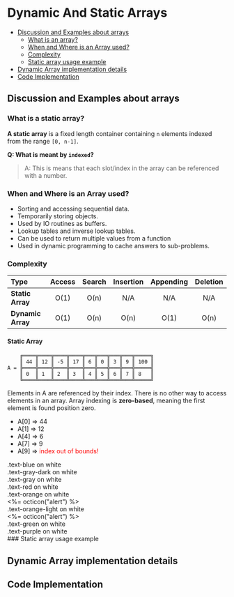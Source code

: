 <style type="text/css">
  .error{
    color: red
  }
</style>
# Dynamic And Static Arrays

- [Discussion and Examples about arrays](#discussion-and-examples-about-arrays)
    - [What is an array?](#what-is-a-static-array)
    - [When and Where is an Array used?](#when-and-where-is-an-array-used)
    - [Complexity](#complexity)
    - [Static array usage example](#static-array-usage-example)
- [Dynamic Array implementation details](#dynamic-and-static-arrays)
- [Code Implementation](#code-implementation)

## Discussion and Examples about arrays

### What is a static array?
**A static array** is a fixed length container containing `n` elements indexed from the range `[0, n-1]`.

**Q: What is meant by `indexed`?**
>A: This is means that each slot/index in the array can be referenced with a number.

### When and Where is an Array used?
- Sorting and accessing sequential data.
- Temporarily storing objects.
- Used by IO routines as buffers.
- Lookup tables and inverse lookup tables.
- Can be used to return multiple values from a function
- Used in dynamic programming to cache answers to sub-problems.

### Complexity
| Type | Access | Search | Insertion | Appending | Deletion |
|:---|:---:|:---:|:---:|:---:|:---:|
| **Static Array** | O(1) | O(n) | N/A | N/A | N/A |
| **Dynamic Array**| O(1) | O(n) | O(n) | O(1) | O(n) |

#### Static Array

```
    ╔════╦════╦════╦════╦═══╦═══╦═══╦═══╦═════╗
    ║ 44 ║ 12 ║ -5 ║ 17 ║ 6 ║ 0 ║ 3 ║ 9 ║ 100 ║
A = ╠════╬════╬════╬════╬═══╬═══╬═══╬═══╬═════╣
    ║ 0  ║ 1  ║ 2  ║ 3  ║ 4 ║ 5 ║ 6 ║ 7 ║ 8   ║
    ╚════╩════╩════╩════╩═══╩═══╩═══╩═══╩═════╝
```

Elements in A are referenced by their index. There is no other way to access elements in an array. 
Array indexing is **zero-based**, meaning the first element is found position zero.

- A[0] => 44
- A[1] => 12
- A[4] => 6
- A[7] => 9
- A[9] => <span class="error">index out of bounds!</span>


<div class="text-blue mb-2">
  .text-blue on white
</div>
<div class="text-gray-dark mb-2">
  .text-gray-dark on white
</div>
<div class="text-gray mb-2">
  .text-gray on white
</div>
<div class="text-red mb-2">
  .text-red on white
</div>
<div class="text-orange mb-2">
  .text-orange on white
</div>
<span class="float-left text-red tooltipped tooltipped-n" aria-label="Does not meet accessibility standards"><%= octicon("alert") %></span>
<div class="text-orange-light mb-2">
  .text-orange-light on white
</div>
<span class="float-left text-red tooltipped tooltipped-n" aria-label="Does not meet accessibility standards"><%= octicon("alert") %></span>
<div class="text-green mb-2 ml-4">
  .text-green on white
</div>
<div class="text-purple mb-2">
  .text-purple on white
</div>
### Static array usage example

## Dynamic Array implementation details
## Code Implementation